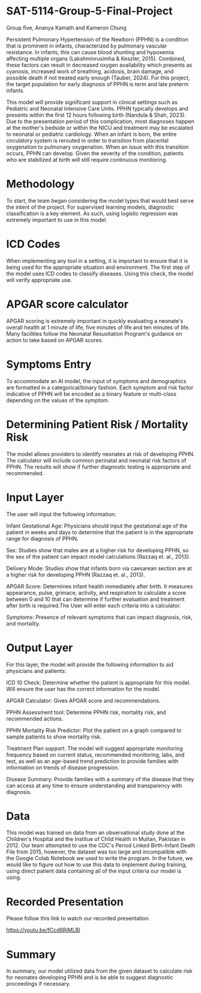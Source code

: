 # SAT-5114-Group-5-Final-Project
Group five, Ananya Kamath and Kameron Chung

Persistent Pulmonary Hypertension of the Newborn (PPHN) is a condition that is prominent in infants, characterized by pulmonary vascular resistance. In infants, this can cause blood shunting and hypoxemia affecting multiple organs (Lakshminrusimha & Keszler, 2015). Combined, these factors can result in decreased oxygen availability which presents as cyanosis, increased work of breathing, acidosis, brain damage, and possible death if not treated early enough (Tauber, 2024). For this project, the target population for early diagnosis of PPHN is term and late preterm infants.

This model will provide significant support in clinical settings such as Pediatric and Neonatal Intensive Care Units. PPHN typically develops and presents within the first 12 hours following birth (Nandula & Shah, 2023). Due to the presentation period of this complication, most diagnoses happen at the mother's bedside or within the NICU and treatment may be escalated to neonatal or pediatric cardiology. When an infant is born, the entire circulatory system is rerouted in order to transition from placental oxygenation to pulmonary oxygenation. When an issue with this transition occurs, PPHN can develop. Given the severity of the condition, patients who are stabilized at birth will still require continuous monitoring. 

# Methodology
To start, the team began considering the model types that would best serve the intent of the project. For supervised learning models, diagnostic classification is a key element. As such, using logistic regression was extremely important to use in this model. 


# ICD Codes
When implementing any tool in a setting, it is important to ensure that it is being used for the appropriate situation and environment. The first step of the model uses ICD codes to classify diseases. Using this check, the model will verify appropriate use.

# APGAR score calculator
APGAR scoring is extremely important in quickly evaluating a neonate's overall health at 1 minute of life, five minutes of life and ten minutes of life. Many facilities follow the Neonatal Resusitation Program's guidance on action to take based on APGAR scores. 

# Symptoms Entry
To accommodate an AI model, the input of symptoms and demographics are formatted in a categorical/binary fashion. Each symptom and risk factor indicative of PPHN will be encoded as a binary feature or multi-class depending on the values of the symptom. 


# Determining Patient Risk / Mortality Risk
The model allows providers to identify neonates at risk of developing PPHN. The calculator will include common perinatal and neonatal risk factors of PPHN. The results will show if further diagnostic testing is appropriate and recommended.


# Input Layer
The user will input the following information:

Infant Gestational Age: Physicians should input the gestational age of the patient in weeks and days to determine that the patient is in the appropriate range for diagnosis of PPHN.

Sex: Studies show that males are at a higher risk for developing PPHN, so the sex of the patient can impact model calculations (Razzaq et. al., 2013).

Delivery Mode: Studies show that infants born via caesarean section are at a higher risk for developing PPHN (Razzaq et. al., 2013). 

APGAR Score: Determines infant health immediately after birth. It measures appearance, pulse, grimace, activity, and respiration to calculate a score between 0 and 10 that can determine if further evaluation and treatment after birth is required.The User will enter each criteria into a calculator.

Symptoms: Presence of relevant symptoms that can impact diagnosis, risk, and mortality.

# Output Layer
For this layer, the model will provide the following information to aid physicians and patients:

ICD 10 Check: Determine whether the patient is appropriate for this model. Will ensure the user has the correct information for the model.

APGAR Calculator: Gives APGAR score and recommendations.

PPHN Assessment tool: Determine PPHN risk, mortality risk, and recommended actions.

PPHN Mortality Risk Predictor: Plot the patient on a graph compared to sample patients to show mortality risk.

Treatment Plan support: The model will suggest appropriate monitoring frequency based on current status, recommended monitoring, labs, and test, as well as an age-based trend prediction to provide families with information on trends of disease progression.

Disease Summary: Provide families with a summary of the disease that they can access at any time to ensure understanding and transparency with diagnosis.

# Data
This model was trained on data from an observational study done at the Children's Hospital and the Institue of Child Health in Multan, Pakistan in 2012. Our team attempted to use the CDC's Period Linked Birth-Infant Death File from 2015, however, the dataset was too large and incompatible with the Google Colab Notebook we used to write the program. In the future, we would like to figure out how to use this data to implement during training, using direct patient data containing all of the input criteria our model is using.  

# Recorded Presentation
Please follow this link to watch our recorded presentation.

https://youtu.be/fCcd6RjMLBI

# Summary
In summary, our model utilized data from the given dataset to calculate risk for neonates developing PPHN and is be able to suggest diagnostic proceedings if necessary.

